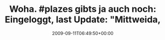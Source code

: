 ---
retweeted: false
source: <a href="http://twitter.com" rel="nofollow">Twitter Web Client</a>
entities:
  hashtags:
  - text: plazes
    indices:
    - '6'
    - '13'
  - text: nostalgie
    indices:
    - '99'
    - '109'
  symbols: []
  user_mentions: []
  urls: []
display_text_range:
- '0'
- '109'
favorite_count: '0'
id_str: '3906615940'
truncated: false
retweet_count: '0'
id: '3906615940'
created_at: Fri Sep 11 06:49:50 +0000 2009
favorited: false
full_text: 'Woha. #plazes gibts ja auch noch: Eingeloggt, last Update: "Mittweida,
  Torfgrube over 2 years ago" #nostalgie'
lang: de
tags:
- plazes
- nostalgie
- pesos/twitter
date: '2009-09-11T06:49:50+00:00'
src: https://twitter.com/bascht/status/3906615940
original_url: https://twitter.com/bascht/status/3906615940
type: twitter_tweet
text: 'Woha. #plazes gibts ja auch noch: Eingeloggt, last Update: "Mittweida, Torfgrube
  over 2 years ago" #nostalgie'
title: 'Woha. #plazes gibts ja auch noch: Eingeloggt, last Update: "Mittweida, '

---